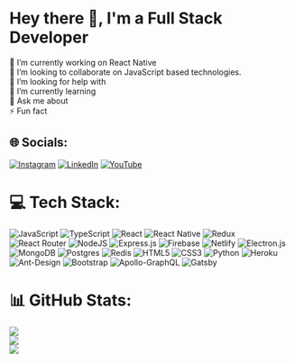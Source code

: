 # Hey there 👋, I'm a Full Stack Developer
🔭 I’m currently working on React Native<br>👯 I’m looking to collaborate on JavaScript based technologies. <br>🤝 I’m looking for help with<br>🌱 I’m currently learning<br>💬 Ask me about<br>⚡ Fun fact

## 🌐 Socials:
[![Instagram](https://img.shields.io/badge/Instagram-%23E4405F.svg?logo=Instagram&logoColor=white)](https://instagram.com/yaqoobhisbani) [![LinkedIn](https://img.shields.io/badge/LinkedIn-%230077B5.svg?logo=linkedin&logoColor=white)](https://linkedin.com/in/yaqoobhisbani) [![YouTube](https://img.shields.io/badge/YouTube-%23FF0000.svg?logo=YouTube&logoColor=white)](https://youtube.com/@yaqoobhisbani) 

# 💻 Tech Stack:
![JavaScript](https://img.shields.io/badge/javascript-%23323330.svg?style=for-the-badge&logo=javascript&logoColor=%23F7DF1E) ![TypeScript](https://img.shields.io/badge/typescript-%23007ACC.svg?style=for-the-badge&logo=typescript&logoColor=white) ![React](https://img.shields.io/badge/react-%2320232a.svg?style=for-the-badge&logo=react&logoColor=%2361DAFB) ![React Native](https://img.shields.io/badge/react_native-%2320232a.svg?style=for-the-badge&logo=react&logoColor=%2361DAFB) ![Redux](https://img.shields.io/badge/redux-%23593d88.svg?style=for-the-badge&logo=redux&logoColor=white) ![React Router](https://img.shields.io/badge/React_Router-CA4245?style=for-the-badge&logo=react-router&logoColor=white) ![NodeJS](https://img.shields.io/badge/node.js-6DA55F?style=for-the-badge&logo=node.js&logoColor=white) ![Express.js](https://img.shields.io/badge/express.js-%23404d59.svg?style=for-the-badge&logo=express&logoColor=%2361DAFB) ![Firebase](https://img.shields.io/badge/firebase-%23039BE5.svg?style=for-the-badge&logo=firebase) ![Netlify](https://img.shields.io/badge/netlify-%23000000.svg?style=for-the-badge&logo=netlify&logoColor=#00C7B7) ![Electron.js](https://img.shields.io/badge/Electron-191970?style=for-the-badge&logo=Electron&logoColor=white) ![MongoDB](https://img.shields.io/badge/MongoDB-%234ea94b.svg?style=for-the-badge&logo=mongodb&logoColor=white) ![Postgres](https://img.shields.io/badge/postgres-%23316192.svg?style=for-the-badge&logo=postgresql&logoColor=white) ![Redis](https://img.shields.io/badge/redis-%23DD0031.svg?style=for-the-badge&logo=redis&logoColor=white) ![HTML5](https://img.shields.io/badge/html5-%23E34F26.svg?style=for-the-badge&logo=html5&logoColor=white) ![CSS3](https://img.shields.io/badge/css3-%231572B6.svg?style=for-the-badge&logo=css3&logoColor=white) ![Python](https://img.shields.io/badge/python-3670A0?style=for-the-badge&logo=python&logoColor=ffdd54) ![Heroku](https://img.shields.io/badge/heroku-%23430098.svg?style=for-the-badge&logo=heroku&logoColor=white) ![Ant-Design](https://img.shields.io/badge/-AntDesign-%230170FE?style=for-the-badge&logo=ant-design&logoColor=white) ![Bootstrap](https://img.shields.io/badge/bootstrap-%23563D7C.svg?style=for-the-badge&logo=bootstrap&logoColor=white) ![Apollo-GraphQL](https://img.shields.io/badge/-ApolloGraphQL-311C87?style=for-the-badge&logo=apollo-graphql) ![Gatsby](https://img.shields.io/badge/Gatsby-%23663399.svg?style=for-the-badge&logo=gatsby&logoColor=white)
# 📊 GitHub Stats:
![](https://github-readme-stats.vercel.app/api?username=yaqoobhisbani&theme=dark&hide_border=false&include_all_commits=false&count_private=false)<br/>
![](https://github-readme-streak-stats.herokuapp.com/?user=yaqoobhisbani&theme=dark&hide_border=false)<br/>
![](https://github-readme-stats.vercel.app/api/top-langs/?username=yaqoobhisbani&theme=dark&hide_border=false&include_all_commits=false&count_private=false&layout=compact)

<!-- Proudly created with GPRM ( https://gprm.itsvg.in ) -->
